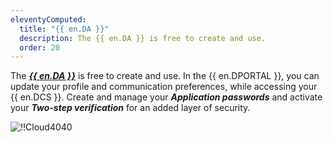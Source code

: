 ```yaml
---
eleventyComputed:
  title: "{{ en.DA }}"
  description: The {{ en.DA }} is free to create and use.
  order: 20
---
```

The [***{{ en.DA }}***](https://portal.devolutions.com/) is free to create and use. In the {{ en.DPORTAL }}, you can update your profile and communication preferences, while accessing your {{ en.DCS }}. Create and manage your ***Application passwords*** and activate your ***Two-step verification*** for an added layer of security.

![!!Cloud4040](https://cdnweb.devolutions.net/docs/CLOUD2005_2024_2.png)